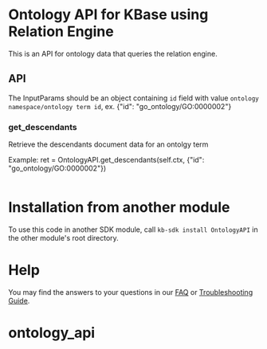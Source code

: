 # Ontology API for KBase using Relation Engine

This is an API for ontology data that queries the relation engine.

## API

The InputParams should be an object containing `id` field with value `ontology namespace/ontology term id`, ex. {"id": "go_ontology/GO:0000002"}

### get_descendants

Retrieve the descendants document data for an ontolgy term

Example:
ret = OntologyAPI.get_descendants(self.ctx, {"id": "go_ontology/GO:0000002"})

```

```
# Installation from another module

To use this code in another SDK module, call `kb-sdk install OntologyAPI` in the other module's root directory.

# Help

You may find the answers to your questions in our [FAQ](https://kbase.github.io/kb_sdk_docs/references/questions_and_answers.html) or [Troubleshooting Guide](https://kbase.github.io/kb_sdk_docs/references/troubleshooting.html).
# ontology_api
